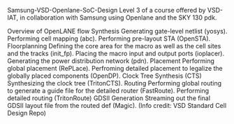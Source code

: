 Samsung-VSD-Openlane-SoC-Design
Level 3 of a course offered by VSD-IAT, in collaboration with Samsung using Openlane and the SKY 130 pdk.

Overview of OpenLANE flow
Synthesis
Generating gate-level netlist (yosys).
Performing cell mapping (abc).
Performing pre-layout STA (OpenSTA).
Floorplanning
Defining the core area for the macro as well as the cell sites and the tracks (init_fp).
Placing the macro input and output ports (ioplacer).
Generating the power distribution network (pdn).
Placement
Performing global placement (RePLace).
Perfroming detailed placement to legalize the globally placed components (OpenDP).
Clock Tree Synthesis (CTS)
Synthesizing the clock tree (TritonCTS).
Routing
Performing global routing to generate a guide file for the detailed router (FastRoute).
Performing detailed routing (TritonRoute)
GDSII Generation
Streaming out the final GDSII layout file from the routed def (Magic). (Info credit: VSD Standard Cell Design Repo)

